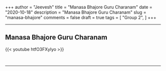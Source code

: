 +++
author = "Jeevesh"
title = "Manasa Bhajore Guru Charanam"
date = "2020-10-18"
description = "Manasa Bhajore Guru Charanam"
slug = "manasa-bhajore"
comments = false
draft = true
tags = [
    "Group 2",
]
+++

---

## Manasa Bhajore Guru Charanam

{{< youtube htfO3FXylyo >}}

<br>

---
